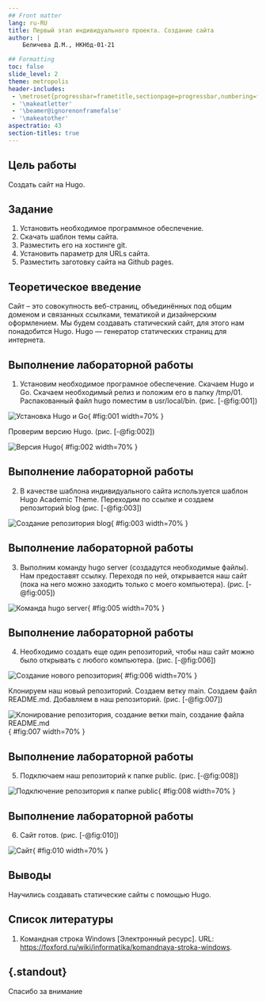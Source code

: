 ```yaml
---
## Front matter
lang: ru-RU
title: Первый этап индивидуального проекта. Создание сайта
author: |
	Беличева Д.М., НКНбд-01-21

## Formatting
toc: false
slide_level: 2
theme: metropolis
header-includes: 
 - \metroset{progressbar=frametitle,sectionpage=progressbar,numbering=fraction}
 - '\makeatletter'
 - '\beamer@ignorenonframefalse'
 - '\makeatother'
aspectratio: 43
section-titles: true
---
```


## Цель работы

Создать сайт на Hugo.

## Задание

1. Установить необходимое программное обеспечение.
2. Скачать шаблон темы сайта.
3. Разместить его на хостинге git.
4. Установить параметр для URLs сайта.
5. Разместить заготовку сайта на Github pages.

## Теоретическое введение

Сайт – это совокупность веб-страниц, объединённых под общим доменом и связанных ссылками, тематикой и дизайнерским оформлением. Мы будем создавать статический сайт, для этого нам понадобится Hugo.
Hugo — генератор статических страниц для интернета.


## Выполнение лабораторной работы

1. Установим необходимое програмное обеспечение. Скачаем Hugo и Go. Скачаем необходимый релиз и положим его в папку /tmp/01. Распакованный файл hugo поместим в usr/local/bin. (рис. [-@fig:001])

![Установка Hugo и Go](image/1.jpeg){ #fig:001 width=70% }

Проверим версию Hugo. (рис. [-@fig:002])

![Версия Hugo](image/2.jpeg){ #fig:002 width=70% }

## Выполнение лабораторной работы

2. В качестве шаблона индивидуального сайта используется шаблон Hugo Academic Theme. Переходим по ссылке и создаем репозиторий blog (рис. [-@fig:003])

![Создание репозитория blog](image/3.jpeg){ #fig:003 width=70% }

## Выполнение лабораторной работы

3. Выполним команду hugo server (создадутся необходимые файлы). Нам предоставят ссылку. Переходя по ней, открывается наш сайт (пока на него можно заходить только с моего компьютера). (рис. [-@fig:005])

![Команда hugo server](image/5.jpeg){ #fig:005 width=70% }

## Выполнение лабораторной работы

4. Необходимо создать еще один репозиторий, чтобы наш сайт можно было открывать с любого компьютера. (рис. [-@fig:006])

![Создание нового репозитория](image/6.jpeg){ #fig:006 width=70% }

Клонируем наш новый репозиторий. Создаем ветку main. Создаем файл README.md. Добавляем в наш репозиторий. (рис. [-@fig:007])

![Клонирование репозитория, создание ветки main, создание файла README.md](image/7.jpeg){ #fig:007 width=70% }

## Выполнение лабораторной работы

5. Подключаем наш репозиторий к папке public. (рис. [-@fig:008])

![Подключение репозитория к папке public](image/8.jpeg){ #fig:008 width=70% }


## Выполнение лабораторной работы

6. Сайт готов. (рис. [-@fig:010])

![Сайт](image/10.jpeg){ #fig:010 width=70% }

## Выводы

Научились создавать статические сайты с помощью Hugo.

## Список литературы

1. Командная строка Windows [Электронный ресурс]. URL:
https://foxford.ru/wiki/informatika/komandnaya-stroka-windows.

## {.standout}
Спасибо за внимание
